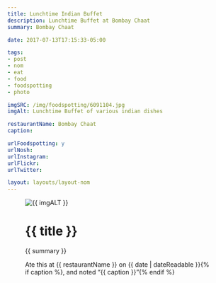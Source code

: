 ```yaml
---
title: Lunchtime Indian Buffet
description: Lunchtime Buffet at Bombay Chaat
summary: Bombay Chaat

date: 2017-07-13T17:15:33-05:00

tags:
- post
- nom
- eat
- food
- foodspotting
- photo

imgSRC: /img/foodspotting/6091104.jpg
imgAlt: Lunchtime Buffet of various indian dishes

restaurantName: Bombay Chaat
caption:

urlFoodspotting: y
urlNosh:
urlInstagram:
urlFlickr:
urlTwitter:

layout: layouts/layout-nom
---
```

<figure class="nom">
	<img class="u-photo img-border" src="{{ imgSRC }}" alt="{{ imgALT }}">
	<figcaption>
		<h1 class="title p-name">{{ title }}</h1>
		<p class="summary">{{ summary }}</p>
		<p>Ate this at {{ restaurantName }} on <time class="dt-published" datetime="{{ date | dateIso }}">{{ date | dateReadable }}</time>{% if caption %}, and noted <q class="caption">{{ caption }}</q>{% endif %}
	</figcaption>
</figure>
